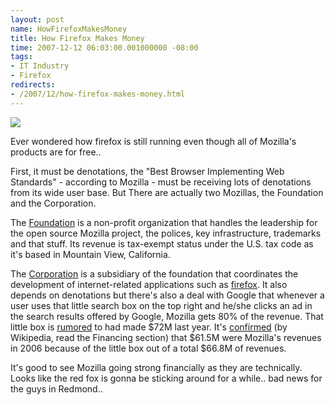 ```yaml
---
layout: post
name: HowFirefoxMakesMoney
title: How Firefox Makes Money
time: 2007-12-12 06:03:00.001000000 -08:00
tags:
- IT Industry
- Firefox
redirects:
- /2007/12/how-firefox-makes-money.html
---
```

<img class="imageOnRight" src="{{ site.imagesFolder }}{{ page.name }}/FirefoxLogo.png">

Ever wondered how firefox is still running even though all of Mozilla's products are for free..

First, it must be denotations, the "Best Browser Implementing Web Standards" - according to Mozilla - must be receiving lots of denotations from its wide user base. But There are actually two Mozillas, the Foundation and the Corporation.

The [Foundation](http://en.wikipedia.org/wiki/Mozilla_Foundation) is a non-profit organization that handles the leadership for the open source Mozilla project, the polices, key infrastructure, trademarks and that stuff. Its revenue is tax-exempt status under the U.S. tax code as it's based in Mountain View, California.

The [Corporation](http://en.wikipedia.org/wiki/Mozilla_Corporation) is a subsidiary of the foundation that coordinates the development of internet-related applications such as [firefox](http://en.wikipedia.org/wiki/Mozilla_Firefox). It also depends on denotations but there's also a deal with Google that whenever a user uses that little search box on the top right and he/she clicks an ad in the search results offered by Google, Mozilla gets 80% of the revenue. That little box is [rumored](http://www.calacanis.com/2006/03/06/firefox-mozilla-corporation-mozilla-foundation-made-72m-last/) to had made $72M last year. It's [confirmed](http://en.wikipedia.org/wiki/Mozilla_Foundation) (by Wikipedia, read the Financing section) that $61.5M were Mozilla's revenues in 2006 because of the little box out of a total $66.8M of revenues.

It's good to see Mozilla going strong financially as they are technically. Looks like the red fox is gonna be sticking around for a while.. bad news for the guys in Redmond..
